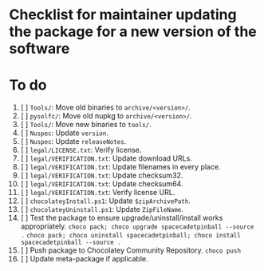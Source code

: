 ﻿# Checklist for maintainer updating the package for a new version of the software

# To do

1. [ ] `Tools/`: Move old binaries to `archive/<version>/`.
2. [ ] `pysolfc/`: Move old nupkg to `archive/<version>/`.
3. [ ] `Tools/`: Move new binaries to `tools/`.
4. [ ] `Nuspec`: Update `version`.
5. [ ] `Nuspec`: Update `releaseNotes`.
6. [ ] `legal/LICENSE.txt`: Verify license.
7. [ ] `legal/VERIFICATION.txt`: Update download URLs.
8. [ ] `legal/VERIFICATION.txt`: Update filenames in every place.
9. [ ] `legal/VERIFICATION.txt`: Update checksum32.
10. [ ] `legal/VERIFICATION.txt`: Update checksum64.
11. [ ] `legal/VERIFICATION.txt`: Verify license URL.
12. [ ] `chocolateyInstall.ps1`: Update `$zipArchivePath`.
13. [ ] `chocolateyUninstall.ps1`: Update `ZipFileName`.
14. [ ] Test the package to ensure upgrade/uninstall/install works appropriately.
    `choco pack; choco upgrade spacecadetpinball --source .`
    `choco pack; choco uninstall spacecadetpinball; choco install spacecadetpinball --source .`
16. [ ] Push package to Chocolatey Community Repository.
    `choco push`
17. [ ] Update meta-package if applicable.
